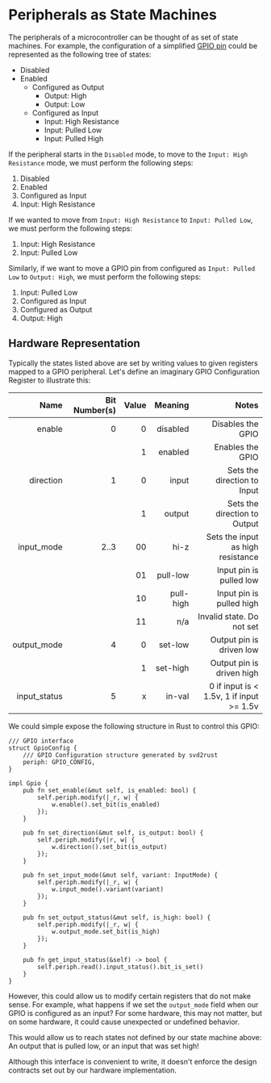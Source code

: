 # Peripherals as State Machines

The peripherals of a microcontroller can be thought of as set of state machines. For example, the configuration of a simplified [GPIO pin] could be represented as the following tree of states:

[GPIO pin]: https://en.wikipedia.org/wiki/General-purpose_input/output

* Disabled
* Enabled
    * Configured as Output
        * Output: High
        * Output: Low
    * Configured as Input
        * Input: High Resistance
        * Input: Pulled Low
        * Input: Pulled High

If the peripheral starts in the `Disabled` mode, to move to the `Input: High Resistance` mode, we must perform the following steps:

1. Disabled
2. Enabled
3. Configured as Input
4. Input: High Resistance

If we wanted to move from `Input: High Resistance` to `Input: Pulled Low`, we must perform the following steps:

1. Input: High Resistance
2. Input: Pulled Low

Similarly, if we want to move a GPIO pin from configured as `Input: Pulled Low` to `Output: High`, we must perform the following steps:

1. Input: Pulled Low
2. Configured as Input
3. Configured as Output
4. Output: High

## Hardware Representation

Typically the states listed above are set by writing values to given registers mapped to a GPIO peripheral. Let's define an imaginary GPIO Configuration Register to illustrate this:

| Name         | Bit Number(s) | Value | Meaning   | Notes |
| ---:         | ------------: | ----: | ------:   | ----: |
| enable       | 0             | 0     | disabled  | Disables the GPIO |
|              |               | 1     | enabled   | Enables the GPIO |
| direction    | 1             | 0     | input     | Sets the direction to Input |
|              |               | 1     | output    | Sets the direction to Output |
| input_mode   | 2..3          | 00    | hi-z      | Sets the input as high resistance |
|              |               | 01    | pull-low  | Input pin is pulled low |
|              |               | 10    | pull-high | Input pin is pulled high |
|              |               | 11    | n/a       | Invalid state. Do not set |
| output_mode  | 4             | 0     | set-low   | Output pin is driven low |
|              |               | 1     | set-high  | Output pin is driven high |
| input_status | 5             | x     | in-val    | 0 if input is < 1.5v, 1 if input >= 1.5v |

We could simple expose the following structure in Rust to control this GPIO:

```rust,ignore
/// GPIO interface
struct GpioConfig {
    /// GPIO Configuration structure generated by svd2rust
    periph: GPIO_CONFIG,
}

impl Gpio {
    pub fn set_enable(&mut self, is_enabled: bool) {
        self.periph.modify(|_r, w| {
            w.enable().set_bit(is_enabled)
        });
    }

    pub fn set_direction(&mut self, is_output: bool) {
        self.periph.modify(|r, w| {
            w.direction().set_bit(is_output)
        });
    }

    pub fn set_input_mode(&mut self, variant: InputMode) {
        self.periph.modify(|_r, w| {
            w.input_mode().variant(variant)
        });
    }

    pub fn set_output_status(&mut self, is_high: bool) {
        self.periph.modify(|_r, w| {
            w.output_mode.set_bit(is_high)
        });
    }

    pub fn get_input_status(&self) -> bool {
        self.periph.read().input_status().bit_is_set()
    }
}
```

However, this could allow us to modify certain registers that do not make sense. For example, what happens if we set the `output_mode` field when our GPIO is configured as an input? For some hardware, this may not matter, but on some hardware, it could cause unexpected or undefined behavior.

This would allow us to reach states not defined by our state machine above: An output that is pulled low, or an input that was set high!

Although this interface is convenient to write, it doesn't enforce the design contracts set out by our hardware implementation.